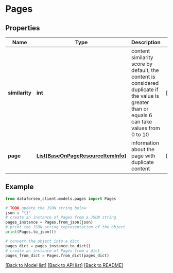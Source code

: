 # Pages


## Properties

Name | Type | Description | Notes
------------ | ------------- | ------------- | -------------
**similarity** | **int** | content similarity score by default, the content is considered duplicate if the value is greater than or equals 6 can take values from 0 to 10 | [optional] 
**page** | [**List[BaseOnPageResourceItemInfo]**](BaseOnPageResourceItemInfo.md) | information about the page with duplicate content | [optional] 

## Example

```python
from dataforseo_client.models.pages import Pages

# TODO update the JSON string below
json = "{}"
# create an instance of Pages from a JSON string
pages_instance = Pages.from_json(json)
# print the JSON string representation of the object
print(Pages.to_json())

# convert the object into a dict
pages_dict = pages_instance.to_dict()
# create an instance of Pages from a dict
pages_from_dict = Pages.from_dict(pages_dict)
```
[[Back to Model list]](../README.md#documentation-for-models) [[Back to API list]](../README.md#documentation-for-api-endpoints) [[Back to README]](../README.md)


